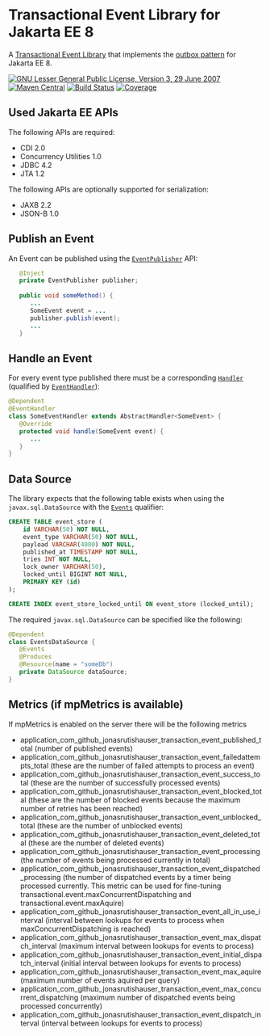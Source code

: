# Transactional Event Library for Jakarta EE 8

A [Transactional Event Library](https://jonasrutishauser.github.io/transactional-event/) that implements the [outbox pattern](https://microservices.io/patterns/data/transactional-outbox.html) for Jakarta EE 8.

[![GNU Lesser General Public License, Version 3, 29 June 2007](https://img.shields.io/github/license/jonasrutishauser/transactional-event.svg?label=License)](http://www.gnu.org/licenses/lgpl-3.0.txt)
[![Maven Central](https://img.shields.io/maven-central/v/com.github.jonasrutishauser/transactional-event-api.svg?label=Maven%20Central)](http://search.maven.org/#search%7Cga%7C1%7Cg%3A%22com.github.jonasrutishauser%22%20a%3A%22transactional-event-api%22)
[![Build Status](https://img.shields.io/github/workflow/status/jonasrutishauser/transactional-event/Maven%20CI.svg?label=Build)](https://github.com/jonasrutishauser/transactional-event/actions)
[![Coverage](https://img.shields.io/codecov/c/github/jonasrutishauser/transactional-event/master.svg?label=Coverage)](https://codecov.io/gh/jonasrutishauser/transactional-event)

## Used Jakarta EE APIs
The following APIs are required:
- CDI 2.0
- Concurrency Utilities 1.0
- JDBC 4.2
- JTA 1.2

The following APIs are optionally supported for serialization:
- JAXB 2.2
- JSON-B 1.0

## Publish an Event
An Event can be published using the [`EventPublisher`](https://jonasrutishauser.github.io/transactional-event/snapshot/transactional-event-api/apidocs/?com/github/jonasrutishauser/transactional/event/api/EventPublisher.html) API:

```java
   @Inject
   private EventPublisher publisher;
   
   public void someMethod() {
      ...
      SomeEvent event = ...
      publisher.publish(event);
      ...
   }
```

## Handle an Event
For every event type published there must be a corresponding [`Handler`](https://jonasrutishauser.github.io/transactional-event/snapshot/transactional-event-api/apidocs/?com/github/jonasrutishauser/transactional/event/api/handler/Handler.html) (qualified by [`EventHandler`](https://jonasrutishauser.github.io/transactional-event/snapshot/transactional-event-api/apidocs/?com/github/jonasrutishauser/transactional/event/api/handler/EventHandler.html)):

```java
@Dependent
@EventHandler
class SomeEventHandler extends AbstractHandler<SomeEvent> {
   @Override
   protected void handle(SomeEvent event) {
      ...
   }
}
```

## Data Source
The library expects that the following table exists when using the `javax.sql.DataSource` with the [`Events`](https://jonasrutishauser.github.io/transactional-event/snapshot/transactional-event-api/apidocs/?com/github/jonasrutishauser/transactional/event/api/Events.html) qualifier:

```sql
CREATE TABLE event_store (
	id VARCHAR(50) NOT NULL,
	event_type VARCHAR(50) NOT NULL,
	payload VARCHAR(4000) NOT NULL,
	published_at TIMESTAMP NOT NULL,
	tries INT NOT NULL,
	lock_owner VARCHAR(50),
	locked_until BIGINT NOT NULL,
	PRIMARY KEY (id)
);

CREATE INDEX event_store_locked_until ON event_store (locked_until);
```

The required `javax.sql.DataSource` can be specified like the following:

```java
@Dependent
class EventsDataSource {
   @Events
   @Produces
   @Resource(name = "someDb")
   private DataSource dataSource;
}
```
## Metrics (if mpMetrics is available)
If mpMetrics is enabled on the server there will be the following metrics
- application_com_github_jonasrutishauser_transaction_event_published_total (number of published events)
- application_com_github_jonasrutishauser_transaction_event_failedattempts_total (these are the number of failed attempts to process an event)
- application_com_github_jonasrutishauser_transaction_event_success_total (these are the number of successfully processed events)
- application_com_github_jonasrutishauser_transaction_event_blocked_total (these are the number of blocked events because the maximum number of retries has been reached)
- application_com_github_jonasrutishauser_transaction_event_unblocked_total (these are the number of unblocked events)
- application_com_github_jonasrutishauser_transaction_event_deleted_total (these are the number of deleted events)
- application_com_github_jonasrutishauser_transaction_event_processing (the number of events being processed currently in total)
- application_com_github_jonasrutishauser_transaction_event_dispatched_processing (the number of dispatched events by a timer being processed currently. This metric can be used for fine-tuning transactional.event.maxConcurrentDispatching and transactional.event.maxAquire)
- application_com_github_jonasrutishauser_transaction_event_all_in_use_interval (interval between lookups for events to process when maxConcurrentDispatching is reached)
- application_com_github_jonasrutishauser_transaction_event_max_dispatch_interval (maximum interval between lookups for events to process)
- application_com_github_jonasrutishauser_transaction_event_initial_dispatch_interval (initial interval between lookups for events to process)
- application_com_github_jonasrutishauser_transaction_event_max_aquire (maximum number of events aquired per query)
- application_com_github_jonasrutishauser_transaction_event_max_concurrent_dispatching (maximum number of dispatched events being processed concurrently)
- application_com_github_jonasrutishauser_transaction_event_dispatch_interval (interval between lookups for events to process)
